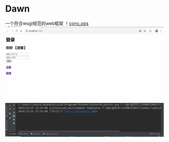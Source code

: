 # Dawn
一个符合wsgi规范的web框架
   ！[conv_ops](https://github.com/fxyan/Dawn/blob/master/dawn.gif)
![图片](https://github.com/fxyan/Dawn/blob/master/dawn.gif)


